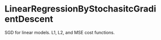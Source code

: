 # LinearRegressionByStochasitcGradientDescent
SGD for linear models. L1, L2, and MSE cost functions.
